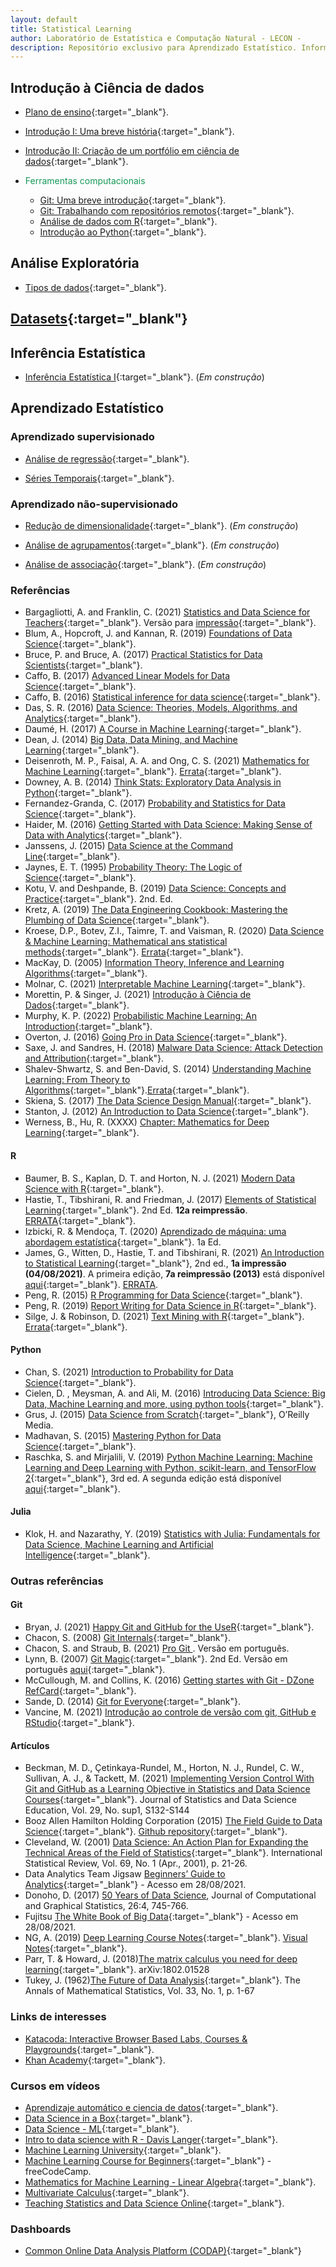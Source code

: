 ```yaml
---
layout: default
title: Statistical Learning
author: Laboratório de Estatística e Computação Natural - LECON -
description: Repositório exclusivo para Aprendizado Estatístico. Informações sobre métodos, modelagem estatística, códigos em R e Python, datasets e entre outros.
---
```


## Introdução à Ciência de dados

* [Plano de ensino](https://bit.ly/3KCKV2I){:target="_blank"}.
* [Introdução I: Uma breve história](https://bit.ly/3LewPos){:target="_blank"}. 
* [Introdução II: Criação de um portfólio em ciência de dados](https://bit.ly/3EY1Ryo){:target="_blank"}.

* <span style="color:rgba(21, 153, 87)">Ferramentas computacionais</span>
	- [Git: Uma breve introdução](https://bit.ly/38q8PzX){:target="_blank"}.
	- [Git: Trabalhando com repositórios remotos](https://bit.ly/3NYo0R8){:target="_blank"}.
	- [Análise de dados com R](https://bit.ly/3zxiNbt){:target="_blank"}.
	- [Introdução ao Python](https://bit.ly/3sX7bfA){:target="_blank"}.

## Análise Exploratória

* [Tipos de dados](https://bit.ly/3xztooi){:target="_blank"}.


## [Datasets](https://bit.ly/3xKx6LV){:target="_blank"}


## Inferência Estatística

* [Inferência Estatística I](https://bit.ly/3jxUsLV){:target="_blank"}. (*Em construção*)


## Aprendizado Estatístico

### Aprendizado supervisionado

* [Análise de regressão](https://bit.ly/3jvVHvg){:target="_blank"}.

* [Séries Temporais](https://bit.ly/3ekXap7){:target="_blank"}.


### Aprendizado não-supervisionado

* [Redução de dimensionalidade](https://bit.ly/3EwyyTe){:target="_blank"}. (*Em construção*)

* [Análise de agrupamentos](https://bit.ly/3rE48cI){:target="_blank"}. (*Em construção*)

* [Análise de associação](https://bit.ly/3L4hiaz){:target="_blank"}. (*Em construção*)


### Referências

- Bargagliotti, A. and Franklin, C. (2021) [Statistics and Data Science for Teachers](https://www.amstat.org/asa/files/pdfs/SDSTeacherBook.pdf){:target="_blank"}. Versão para [impressão](https://www.amstat.org/asa/files/pdfs/SDSTeacherBook-highres.pdf){:target="_blank"}.
- Blum, A., Hopcroft, J. and Kannan, R. (2019) [Foundations of Data Science](https://www.cs.cornell.edu/jeh/book%20no%20so;utions%20March%202019.pdf){:target="_blank"}.
- Bruce, P. and Bruce, A. (2017) [Practical Statistics for Data Scientists](https://drive.google.com/file/d/1qzAxnbceWs4z4ABClf0rS8IUq-MZkC1M/view){:target="_blank"}.
- Caffo, B. (2017) [Advanced Linear Models for Data Science](https://bit.ly/3gIfHKT){:target="_blank"}.
- Caffo, B. (2016) [Statistical inference for data science](https://bit.ly/3qsjgbv){:target="_blank"}.
- Das, S. R. (2016) [Data Science: Theories, Models, Algorithms, and Analytics](https://drive.google.com/file/d/1B851rJrpHZJiS2p4QadLhwgXfv3_87v2/view){:target="_blank"}.
- Daumé, H. (2017) [A Course in Machine Learning](https://tinyurl.com/ML-HD3){:target="_blank"}.
- Dean, J. (2014) [Big Data, Data Mining, and Machine Learning](https://drive.google.com/file/d/1cA9-GNgGBU22jPmCio6FFclTIz4nh9Jl/view){:target="_blank"}.
- Deisenroth, M. P., Faisal, A. A. and Ong, C. S. (2021) [Mathematics for Machine Learning](https://bit.ly/3gUa1vZ){:target="_blank"}. [Errata](https://mml-book.github.io/){:target="_blank"}.
- Downey, A. B. (2014) [Think Stats: Exploratory Data Analysis in Python](http://greenteapress.com/thinkstats2/thinkstats2.pdf){:target="_blank"}.
- Fernandez-Granda, C. (2017) [Probability and Statistics for Data Science](https://drive.google.com/file/d/1h6ViUfuD_CE4GacHvjb0jaZTYQPhBzap/view){:target="_blank"}.
- Haider, M. (2016) [Getting Started with Data Science: Making Sense of Data with Analytics](https://drive.google.com/file/d/1sGXMIZw6I1lOfasY5CMJb8RoC514FOiL/view){:target="_blank"}.
- Janssens, J. (2015) [Data Science at the Command Line](https://drive.google.com/file/d/1xD8ejOdS37pI_ys_08zjmnt08qowtHVC/view){:target="_blank"}.
- Jaynes, E. T. (1995) [Probability Theory: The Logic of Science](https://bayes.wustl.edu/etj/prob/book.pdf){:target="_blank"}.
- Kotu, V. and Deshpande, B. (2019) [Data Science: Concepts and Practice](https://drive.google.com/file/d/1Ddfce6jp4x_IwdKfUKCyXMLEq97xzxbJ/view){:target="_blank"}. 2nd. Ed.
- Kretz, A. (2019) [The Data Engineering Cookbook: Mastering the Plumbing of Data Science](https://drive.google.com/file/d/1mV4_O5NW3wrON0X2vu5DKlr6Au3_IjN3/view){:target="_blank"}.
- Kroese, D.P., Botev, Z.I., Taimre, T. and Vaisman, R. (2020) [Data Science & Machine Learning: Mathematical ans statistical methods](https://people.smp.uq.edu.au/DirkKroese/DSML/DSML.pdf){:target="_blank"}. [Errata](https://acems.org.au/data-science-machine-learning-book-available-download){:target="_blank"}.
- MacKay, D. (2005) [Information Theory, Inference and Learning Algorithms](https://www.inference.org.uk/itprnn/book.html){:target="_blank"}.
- Molnar, C. (2021) [Interpretable Machine Learning](https://christophm.github.io/interpretable-ml-book/){:target="_blank"}.
- Morettin, P. & Singer, J. (2021) [Introdução à Ciência de Dados](http://www.ime.usp.br/~jmsinger/MAE0217/cdados2021out12.pdf){:target="_blank"}.
- Murphy, K. P. (2022) [Probabilistic Machine Learning: An Introduction](https://probml.github.io/pml-book/book1.html){:target="_blank"}.
- Overton, J. (2016) [Going Pro in Data Science](https://drive.google.com/file/d/1RjgDVqs9G53QvIw4CQkt5cKyVHnWvoir/view){:target="_blank"}.
- Saxe, J. and Sandres, H. (2018) [Malware Data Science: Attack Detection and Attribution](https://drive.google.com/file/d/1jtnH_536WoWAh7XRAwnbGEmDRCzJsFee/view){:target="_blank"}.
- Shalev-Shwartz, S. and Ben-David, S. (2014) [Understanding Machine Learning: From Theory to Algorithms](https://www.cs.huji.ac.il/~shais/UnderstandingMachineLearning/understanding-machine-learning-theory-algorithms.pdf){:target="_blank"}.[Errata](https://www.cs.huji.ac.il/~shais/UnderstandingMachineLearning/copy.html){:target="_blank"}.
- Skiena, S. (2017) [The Data Science Design Manual](https://drive.google.com/file/d/126LDK3z2GcvlJC0Fi_wcPYMrjbkqZUbh/view){:target="_blank"}.
- Stanton, J. (2012) [An Introduction to Data Science](https://digital.library.unt.edu/ark:/67531/metadc463528/m2/1/high_res_d/DataScienceBook1_1.pdf){:target="_blank"}.
- Werness, B., Hu, R. (XXXX) [Chapter: Mathematics for Deep Learning](https://d2l.ai/chapter_appendix-mathematics-for-deep-learning/index.html){:target="_blank"}.


#### R
- Baumer, B. S., Kaplan, D. T. and Horton, N. J. (2021) [Modern Data Science with R](https://mdsr-book.github.io/mdsr2e/){:target="_blank"}. 
- Hastie, T., Tibshirani, R. and Friedman, J. (2017) [Elements of Statistical Learning](https://stanford.io/3gPor0n){:target="_blank"}. 2nd Ed. **12a reimpressão**. [ERRATA](https://stanford.io/3wIpcPD){:target="_blank"}.
- Izbicki, R. & Mendoça, T. (2020) [Aprendizado de máquina: uma abordagem estatística](https://bit.ly/3zHVcFJ){:target="_blank"}. 1a Ed.
- James, G., Witten, D., Hastie, T. and Tibshirani, R. (2021) [An Introduction to Statistical Learning](https://stanford.io/3jTwET3){:target="_blank"}, 2nd ed., **1a impressão (04/08/2021)**. A primeira edição, **7a reimpressão (2013)** está disponível [aqui](https://bit.ly/3qjFmwz){:target="_blank"}. [ERRATA](https://www.statlearning.com/errata-first-edition).
- Peng, R. (2015) [R Programming for Data Science](https://drive.google.com/file/d/1RQEjlDfGdNEWxyMxXt9OtHOtIY_oGG86/view){:target="_blank"}.
- Peng, R. (2019) [Report Writing for Data Science in R](https://leanpub.com/s/5D8DCC251BC04436ADFBC1F7AEAEED0B.pdf){:target="_blank"}.
- Silge, J. & Robinson, D. (2021) [Text Mining with R](https://www.tidytextmining.com/index.html){:target="_blank"}. [Errata](){:target="_blank"}.


#### Python
- Chan, S. (2021) [Introduction to Probability for Data Science](https://probability4datascience.com/){:target="_blank"}.
- Cielen, D. , Meysman, A. and Ali, M. (2016) [Introducing Data Science: Big Data, Machine Learning and more, using python tools](https://drive.google.com/file/d/1hbjLZrFkKi8Cp-hgn__Gzxw1ftFyCeLj/view){:target="_blank"}.
- Grus, J. (2015) [Data Science from Scratch](https://drive.google.com/file/d/19NUMa-6H-taFc92M3gDT8QxDOT2EfVCr/view){:target="_blank"}, O’Reilly Media.
- Madhavan, S. (2015) [Mastering Python for Data Science](https://drive.google.com/file/d/15NQ3z_mdcrUOteHCwUc61jdChMwT4Mez/view){:target="_blank"}.
- Raschka, S. and Mirjalili, V. (2019) [Python Machine Learning: Machine Learning and Deep Learning with Python, scikit-learn, and TensorFlow 2](https://github.com/rasbt/python-machine-learning-book-3rd-edition){:target="_blank"}, 3rd ed. A segunda edição está disponível [aqui](https://bit.ly/3vdmAJG){:target="_blank"}.

#### Julia
- Klok, H. and Nazarathy, Y. (2019) [Statistics with Julia: Fundamentals for Data Science, Machine Learning and Artificial Intelligence](https://drive.google.com/file/d/1usOfQ9jnFgBMvsqVzeAnc428JLa4RB_y/view){:target="_blank"}.


### Outras referências

#### Git
* Bryan, J. (2021) [Happy Git and GitHub for the UseR](https://happygitwithr.com/){:target="_blank"}.
* Chacon, S. (2008) [Git Internals](https://github.com/pluralsight/git-internals-pdf/raw/master/drafts/peepcode-git.pdf){:target="_blank"}.
* Chacon, S. and Straub, B. (2021) [Pro Git ](https://git-scm.com/book/pt-br/v2). Versão em português.
* Lynn, B. (2007) [Git Magic](http://www-cs-students.stanford.edu/~blynn/gitmagic/){:target="_blank"}. 2nd Ed. Versão em português [aqui](http://www-cs-students.stanford.edu/~blynn/gitmagic/intl/pt_br/){:target="_blank"}.
* McCullough, M. and Collins, K. (2016) [Getting startes with Git - DZone RefCard](https://dzone.com/refcardz/getting-started-git?utm_source=devfreebooks&utm_medium=medium&utm_campaign=DevFreeBooks){:target="_blank"}.
* Sande, D. (2014) [Git for Everyone](https://anotheruiguy.gitbooks.io/gitforeveryone/content/){:target="_blank"}.
* Vancine, M. (2021) [Introdução ao controle de versão com git, GitHub e RStudio](https://mauriciovancine.github.io/workshop-git-github-rstudio/slides/pres_short_course_git_github_rstudio.html){:target="_blank"}.


#### Artículos
* Beckman, M. D., Çetinkaya-Rundel, M., Horton, N. J., Rundel, C. W., Sullivan, A. J., & Tackett, M. (2021) [Implementing Version Control With Git and GitHub as a Learning Objective in Statistics and Data Science Courses](https://bit.ly/3OwZHtT){:target="_blank"}. Journal of Statistics and Data Science Education, Vol. 29, No. sup1, S132-S144
* Booz Allen Hamilton Holding Corporation (2015) [The Field Guide to Data Science](https://drive.google.com/file/d/1bl_j3hzFgnUxg9OSS6o4Yw9Ilpcb9NFD/view){:target="_blank"}. [Github repository](https://github.com/booz-allen-hamilton/The-Field-Guide-to-Data-Science){:target="_blank"}.
* Cleveland, W. (2001) [Data Science: An Action Plan for Expanding the Technical Areas of the Field of Statistics](https://zhanksun.github.io/files/DataScience.pdf){:target="_blank"}. International Statistical Review, Vol. 69, No. 1 (Apr., 2001), p. 21-26.
* Data Analytics Team Jigsaw [Beginners’ Guide to Analytics](https://drive.google.com/file/d/1_E14FyacFKSkIXgg4R_JQhf9R4lRQwjl/view){:target="_blank"} - Acesso em 28/08/2021.
* Donoho, D. (2017) [50 Years of Data Science](http://courses.csail.mit.edu/18.337/2015/docs/50YearsDataScience.pdf), Journal of Computational and Graphical Statistics, 26:4, 745-766.
* Fujitsu [The White Book of Big Data](https://drive.google.com/file/d/1FWYB1wjHbNcfXVbhd0QmKYy2UVZ7sXvr/view){:target="_blank"} - Acesso em 28/08/2021.
* NG, A. (2019) [Deep Learning Course Notes](https://www.dropbox.com/s/nfv5w68c6ocvjqf/0-2.pdf?dl=0){:target="_blank"}. [Visual Notes](https://www.dropbox.com/s/j2pjnybkm91wgdf/visual_notes.pdf?dl=0){:target="_blank"}.
* Parr, T. & Howard, J. (2018)[The matrix calculus you need for deep learning](https://arxiv.org/pdf/1802.01528){:target="_blank"}. arXiv:1802.01528
* Tukey, J. (1962)[The Future of Data Analysis](http://www.mat.ufrgs.br/~viali/estatistica/mat2274/material/textos/2237638.pdf){:target="_blank"}. The Annals of Mathematical Statistics, Vol. 33, No. 1, p. 1-67


### Links de interesses
* [Katacoda: Interactive Browser Based Labs, Courses & Playgrounds](https://www.katacoda.com/learn){:target="_blank"}.
* [Khan Academy](https://www.khanacademy.org/){:target="_blank"}.


### Cursos em vídeos
* [Aprendizaje automático e ciencia de datos](https://bit.ly/3wEmrOy){:target="_blank"}.
* [Data Science in a Box](https://bit.ly/38bFSYy){:target="_blank"}.
* [Data Science - ML](https://bit.ly/3yIJ1Hc){:target="_blank"}.
* [Intro to data science with R - Davis Langer](https://bit.ly/3yJ92Gg){:target="_blank"}.
* [Machine Learning University](https://bit.ly/3zVEvWq){:target="_blank"}.
* [Machine Learning Course for Beginners](https://www.youtube.com/watch?v=NWONeJKn6kc){:target="_blank"} - freeCodeCamp.
* [Mathematics for Machine Learning - Linear Algebra](https://www.youtube.com/playlist?list=PLiiljHvN6z1_o1ztXTKWPrShrMrBLo5P3){:target="_blank"}.
* [Multivariate Calculus](https://www.youtube.com/playlist?list=PLiiljHvN6z193BBzS0Ln8NnqQmzimTW23){:target="_blank"}.
* [Teaching Statistics and Data Science Online](https://bit.ly/3k4tHPZ){:target="_blank"}.


### Dashboards

- [Common Online Data Analysis Platform (CODAP)](https://codap.concord.org/){:target="_blank"}


<script src="http://code.jquery.com/jquery-1.4.2.min.js"></script> <script> var x = document.getElementsByClassName("site-footer-credits"); setTimeout(() => { x[0].remove(); }, 10); </script>
